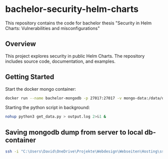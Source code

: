 # bachelor-security-helm-charts
This repository contains the code for bachelor thesis "Security in Helm Charts: Vulnerabilities and misconfigurations"

## Overview

This project explores security in public Helm Charts. The repository includes source code, documentation, and examples.

## Getting Started

Start the docker mongo container:

```bash
docker run --name bachelor-mongodb -p 27017:27017 -v mongo-data:/data/db -d mongo:latest
```

Starting the python script in background:
```bash
nohup python3 get_data.py > output.log 2>&1 &
```

## Saving mongodb dump from server to local db-container

```bash
ssh -i "C:\Users\David\OneDrive\Projekte\Webdesign\Webseiten\Hosting\ssh-key-2025-02-12.key" ubuntu@158.180.32.121 "docker exec bachelor-mongodb mongodump --db=bachelor --archive --gzip" | docker exec -i bachelor-mongodb mongorestore --archive --gzip --nsInclude='bachelor.*'
```